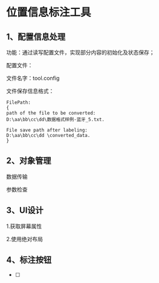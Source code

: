 # 位置信息标注工具

## 1、配置信息处理

功能：通过读写配置文件，实现部分内容的初始化及状态保存；

配置文件：

文件名字：tool.config

文件保存信息格式：

```
FilePath:
{
path of the file to be converted:
D:\aa\bb\cc\dd\数据格式样例-蓝牙_5.txt.

File save path after labeling:
D:\aa\bb\cc\dd \converted_data.
}

```

## 2、对象管理

数据传输

参数检查

## 3、UI设计

1.获取屏幕属性

2.使用绝对布局

## 4、标注按钮

- [ ] 

